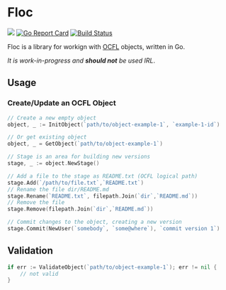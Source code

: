 # Floc

[![](https://godoc.org/github.com/srerickson/ocfl?status.svg)](https://godoc.org/github.com/srerickson/ocfl)
[![Go Report Card](https://goreportcard.com/badge/github.com/srerickson/ocfl)](https://goreportcard.com/report/github.com/srerickson/ocfl)
[![Build Status](https://travis-ci.org/srerickson/ocfl.svg?branch=master)](https://travis-ci.org/srerickson/ocfl)

Floc is a library for workign with [OCFL](https://ocfl.io/) objects, written in Go. 

*It is work-in-progress and **should not** be used IRL*.

## Usage

### Create/Update an OCFL Object

```go
// Create a new empty object
object, _ := InitObject(`path/to/object-example-1`, `example-1-id`)

// Or get existing object
object, _ = GetObject(`path/to/object-example-1`)

// Stage is an area for building new versions
stage, _ := object.NewStage()

// Add a file to the stage as README.txt (OCFL logical path)
stage.Add(`/path/to/file.txt`,`README.txt`)
// Rename the file dir/README.md
stage.Rename(`README.txt`, filepath.Join(`dir`,`README.md`))
// Remove the file
stage.Remove(filepath.Join(`dir`,`README.md`))

// Commit changes to the object, creating a new version
stage.Commit(NewUser(`somebody`, `some@where`), `commit version 1`)
```

## Validation

```go
if err := ValidateObject(`path/to/object-example-1`); err != nil {
    // not valid
}
```
